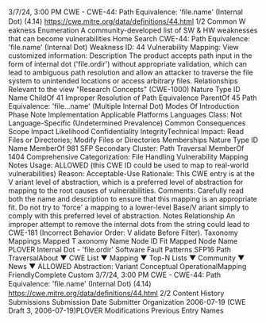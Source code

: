3/7/24, 3:00 PM CWE - CWE-44: Path Equivalence: 'ﬁle.name' (Internal Dot) (4.14)
https://cwe.mitre.org/data/deﬁnitions/44.html 1/2
Common W eakness Enumeration
A community-developed list of SW & HW weaknesses that can become
vulnerabilities
Home Search
CWE-44: Path Equivalence: 'file.name' (Internal Dot)
Weakness ID: 44
Vulnerability Mapping: 
View customized information:
 Description
The product accepts path input in the form of internal dot ('file.ordir') without appropriate validation, which can lead to ambiguous path
resolution and allow an attacker to traverse the file system to unintended locations or access arbitrary files.
 Relationships
 Relevant to the view "Research Concepts" (CWE-1000)
Nature Type ID Name
ChildOf 41 Improper Resolution of Path Equivalence
ParentOf 45 Path Equivalence: 'file...name' (Multiple Internal Dot)
 Modes Of Introduction
Phase Note
Implementation
 Applicable Platforms
Languages
Class: Not Language-Specific (Undetermined Prevalence)
 Common Consequences
Scope Impact Likelihood
Confidentiality
IntegrityTechnical Impact: Read Files or Directories; Modify Files or Directories
 Memberships
Nature Type ID Name
MemberOf 981 SFP Secondary Cluster: Path Traversal
MemberOf 1404 Comprehensive Categorization: File Handling
 Vulnerability Mapping Notes
Usage: ALLOWED (this CWE ID could be used to map to real-world vulnerabilities)
Reason: Acceptable-Use
Rationale:
This CWE entry is at the V ariant level of abstraction, which is a preferred level of abstraction for mapping to the root causes of
vulnerabilities.
Comments:
Carefully read both the name and description to ensure that this mapping is an appropriate fit. Do not try to 'force' a mapping to a
lower-level Base/V ariant simply to comply with this preferred level of abstraction.
 Notes
Relationship
An improper attempt to remove the internal dots from the string could lead to CWE-181 (Incorrect Behavior Order: V alidate Before
Filter).
 Taxonomy Mappings
Mapped T axonomy Name Node ID Fit Mapped Node Name
PLOVER Internal Dot - 'file.ordir'
Software Fault Patterns SFP16 Path TraversalAbout ▼ CWE List ▼ Mapping ▼ Top-N Lists ▼ Community ▼ News ▼
ALLOWED
Abstraction: Variant
Conceptual OperationalMapping
FriendlyComplete Custom
3/7/24, 3:00 PM CWE - CWE-44: Path Equivalence: 'ﬁle.name' (Internal Dot) (4.14)
https://cwe.mitre.org/data/deﬁnitions/44.html 2/2
 Content History
 Submissions
Submission Date Submitter Organization
2006-07-19
(CWE Draft 3, 2006-07-19)PLOVER
 Modifications
 Previous Entry Names